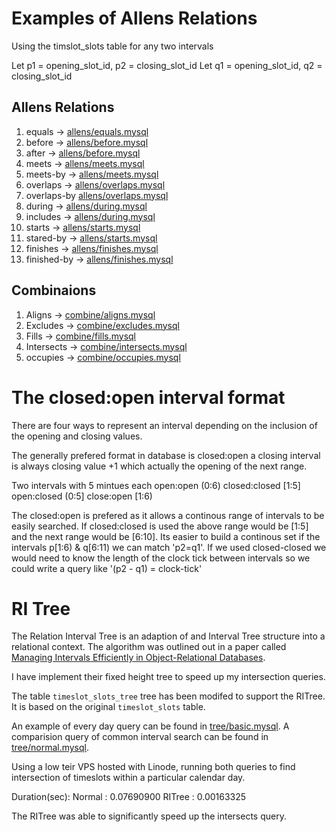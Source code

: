 Examples of Allens Relations
===============================

Using the timslot_slots table for any two intervals 
 
Let p1 = opening_slot_id, p2 = closing_slot_id
Let q1 = opening_slot_id, q2 = closing_slot_id
 
Allens Relations
-----------------------

1. equals -> [allens/equals.mysql](src/allens/equals.mysql)
2. before -> [allens/before.mysql](src/allens/before.mysql)
3. after  -> [allens/before.mysql](src/allens/before.mysql)
4. meets  -> [allens/meets.mysql](src/allens/meets.mysql)
5. meets-by -> [allens/meets.mysql](src/allens/meets.mysql) 
6. overlaps -> [allens/overlaps.mysql](src/allens/overlaps.mysql)
7. overlaps-by [allens/overlaps.mysql](src/allens/overlaps.mysql)
8. during   -> [allens/during.mysql](src/allens/during.mysql)
9. includes -> [allens/during.mysql](src/allens/during.mysql)
10. starts -> [allens/starts.mysql](src/allens/starts.mysql)
11. stared-by -> [allens/starts.mysql](src/allens/starts.mysql)
12. finishes -> [allens/finishes.mysql](src/allens/finishes.mysql)
13. finished-by -> [allens/finishes.mysql](src/allens/finishes.mysql)

Combinaions
------------------------
 
 1. Aligns     -> [combine/aligns.mysql](src/combine/aligns.mysql)
 2. Excludes   -> [combine/excludes.mysql](src/combine/excludes.mysql)
 3. Fills      -> [combine/fills.mysql](src/combine/fills.mysql)
 4. Intersects -> [combine/intersects.mysql](src/combine/intersects.mysql)
 5. occupies   -> [combine/occupies.mysql](src/combine/occupies.mysql)


The closed:open interval format
==================================== 

There are four ways to represent an interval depending on the inclusion of the
opening and closing values. 

The generally prefered format in database is closed:open a closing interval is always
closing value +1 which actually the opening of the next range. 

Two intervals with 5 mintues each
open:open     (0:6)
closed:closed [1:5]
open:closed   (0:5]
close:open    [1:6)

The closed:open is prefered as it allows a continous range of intervals to be easily searched. If closed:closed is used
the above range would be [1:5] and the next range would be [6:10]. Its easier to build a continous set
if the intervals p[1:6) & q[6:11) we can match 'p2=q1'. 
If we used closed-closed we would need to know the length of the clock tick between intervals so we could write a query like '(p2 - q1) = clock-tick'

RI Tree
===================================== 

The Relation Interval Tree is an adaption of and Interval Tree structure into
a relational context. The algorithm was outlined out in a paper called [Managing Intervals Efficiently in Object-Relational Databases](http://www.dbs.ifi.lmu.de/Publikationen/Papers/VLDB2000.pdf).

I have implement their fixed height tree to speed up my intersection queries.



The table `timeslot_slots_tree` tree has been modifed to support the RITree. It is
based on the original `timeslot_slots` table.

An example of every day query can be found in [tree/basic.mysql](src/tree/basic.mysql). A comparision query 
of common interval search can be found in [tree/normal.mysql](src/tree/normal.mysql).

Using a low teir VPS hosted with Linode, running both queries to find intersection of timeslots
within a particular calendar day.

Duration(sec):
Normal       : 0.07690900
RITree       : 0.00163325

The RITree was able to significantly speed up the intersects query. 


